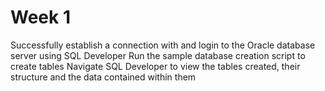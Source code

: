 # Week 1
Successfully establish a connection with and login to the Oracle database server using SQL Developer
Run the sample database creation script to create tables
Navigate SQL Developer to view the tables created, their structure and the data contained within them
